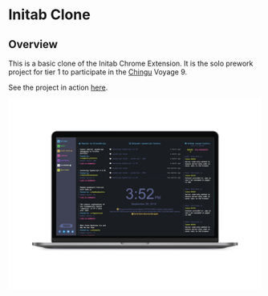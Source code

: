 # Initab Clone

## Overview

This is a basic clone of the Initab Chrome Extension.
It is the solo prework project for tier 1 to participate in the [Chingu](https://www.chingu.io/) Voyage 9.

See the project in action [here](https://jh1408.github.io/Initab-Landing-Page-Clone//).

![Initab Clone Mockup](./Initab_min.png)
